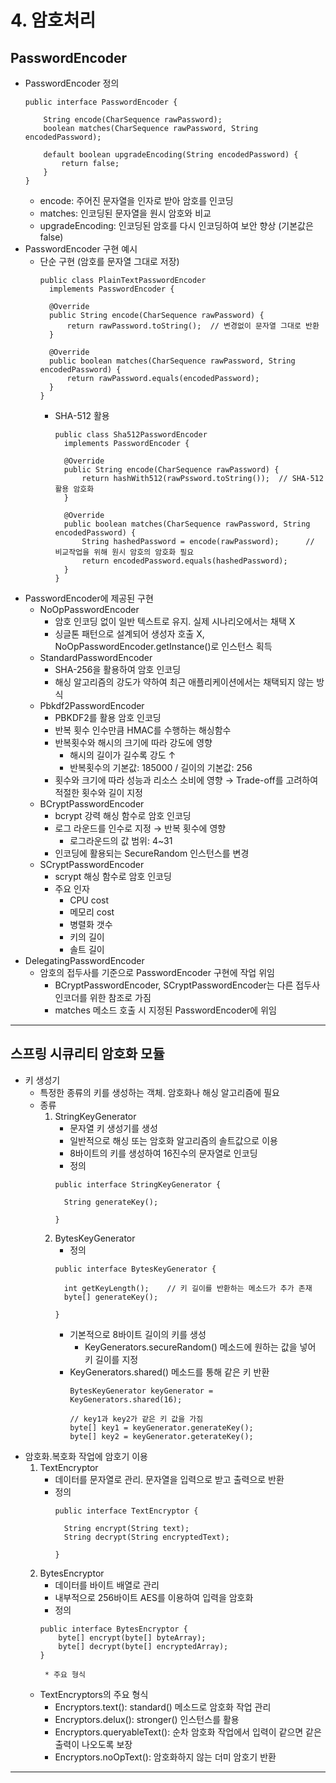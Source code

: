 # 4. 암호처리
 ## PasswordEncoder
  * PasswordEncoder 정의
    ```
    public interface PasswordEncoder {
  
        String encode(CharSequence rawPassword);
        boolean matches(CharSequence rawPassword, String encodedPassword);
    
        default boolean upgradeEncoding(String encodedPassword) {
            return false;
        }
    }
    ```
    * encode: 주어진 문자열을 인자로 받아 암호를 인코딩
    * matches: 인코딩된 문자열을 원시 암호와 비교
    * upgradeEncoding: 인코딩된 암호를 다시 인코딩하여 보안 향상 (기본값은 false)
  * PasswordEncoder 구현 예시
    * 단순 구현 (암호를 문자열 그대로 저장)
      ```
      public class PlainTextPasswordEncoder
        implements PasswordEncoder {
        
        @Override
        public String encode(CharSequence rawPassword) {
            return rawPassword.toString();  // 변경없이 문자열 그대로 반환
        }
      
        @Override
        public boolean matches(CharSequence rawPassword, String encodedPassword) {
            return rawPassword.equals(encodedPassword);
        }
      }
      ```
      * SHA-512 활용
        ```
        public class Sha512PasswordEncoder
          implements PasswordEncoder {
        
          @Override
          public String encode(CharSequence rawPassword) {
              return hashWith512(rawPssword.toString());  // SHA-512 활용 암호화
          }
      
          @Override
          public boolean matches(CharSequence rawPassword, String encodedPassword) {
              String hashedPassword = encode(rawPassword);      // 비교작업을 위해 원시 암호의 암호화 필요
              return encodedPassword.equals(hashedPassword);
          }
        }      
        ```
  * PasswordEncoder에 제공된 구현
    * NoOpPasswordEncoder
      * 암호 인코딩 없이 일반 텍스트로 유지. 실제 시나리오에서는 채택 X
      * 싱글톤 패턴으로 설계되어 생성자 호출 X, NoOpPasswordEncoder.getInstance()로 인스턴스 획득
    * StandardPasswordEncoder
      * SHA-256을 활용하여 암호 인코딩
      * 해싱 알고리즘의 강도가 약하여 최근 애플리케이션에서는 채택되지 않는 방식
    * Pbkdf2PasswordEncoder
      * PBKDF2를 활용 암호 인코딩
      * 반복 횟수 인수만큼 HMAC를 수행하는 해싱함수
      * 반복횟수와 해시의 크기에 따라 강도에 영향
        * 해시의 길이가 길수록 강도 ↑
        * 반복횟수의 기본값: 185000 / 길이의 기본값: 256
      * 횟수와 크기에 따라 성능과 리소스 소비에 영향 → Trade-off를 고려하여 적절한 횟수와 길이 지정
    * BCryptPasswordEncoder
      * bcrypt 강력 해싱 함수로 암호 인코딩
      * 로그 라운드를 인수로 지정 → 반복 횟수에 영향
        * 로그라운드의 값 범위: 4~31
      * 인코딩에 활용되는 SecureRandom 인스턴스를 변경
    * SCryptPasswordEncoder
      * scrypt 해싱 함수로 암호 인코딩
      * 주요 인자
        * CPU cost
        * 메모리 cost
        * 병렬화 갯수
        * 키의 길이
        * 솔트 길이
  * DelegatingPasswordEncoder
    * 암호의 접두사를 기준으로 PasswordEncoder 구현에 작업 위임
      * BCryptPasswordEncoder, SCryptPasswordEncoder는 다른 접두사 인코더를 위한 참조로 가짐
      * matches 메소드 호출 시 지정된 PasswordEncoder에 위임
***
 ## 스프링 시큐리티 암호화 모듈
   * 키 생성기
     * 특정한 종류의 키를 생성하는 객체. 암호화나 해싱 알고리즘에 필요
     * 종류
       1) StringKeyGenerator
          * 문자열 키 생성기를 생성
          * 일반적으로 해싱 또는 암호화 알고리즘의 솔트값으로 이용
          * 8바이트의 키를 생성하여 16진수의 문자열로 인코딩
          * 정의
          ```
          public interface StringKeyGenerator {
          
            String generateKey();
          
          }
          ```
       2) BytesKeyGenerator
          * 정의
          ```
          public interface BytesKeyGenerator {
          
            int getKeyLength();    // 키 길이를 반환하는 메소드가 추가 존재
            byte[] generateKey();
          
          }          
          ```
          * 기본적으로 8바이트 길이의 키를 생성
            * KeyGenerators.secureRandom() 메소드에 원하는 값을 넣어 키 길이를 지정
          * KeyGenerators.shared() 메소드를 통해 같은 키 반환
            ```
            BytesKeyGenerator keyGenerator = KeyGenerators.shared(16);
            
            // key1과 key2가 같은 키 값을 가짐
            byte[] key1 = keyGenerator.generateKey();
            byte[] key2 = keyGenerator.geterateKey();
            ```
   * 암호화.복호화 작업에 암호기 이용
     1) TextEncryptor
        * 데이터를 문자열로 관리. 문자열을 입력으로 받고 출력으로 반환
        * 정의
          ```
          public interface TextEncryptor {
          
            String encrypt(String text);
            String decrypt(String encryptedText);
          
          }          
          ```
     2) BytesEncryptor
        * 데이터를 바이트 배열로 관리
        * 내부적으로 256바이트 AES를 이용하여 입력을 암호화
        * 정의
        ```
        public interface BytesEncryptor {
            byte[] encrypt(byte[] byteArray);
            byte[] decrypt(byte[] encryptedArray);
        }          
        ```
             * 주요 형식
     * TextEncryptors의 주요 형식
       * Encryptors.text(): standard() 메소드로 암호화 작업 관리
       * Encryptors.delux(): stronger() 인스턴스를 활용
       * Encryptors.queryableText(): 순차 암호화 작업에서 입력이 같으면 같은 출력이 나오도록 보장
       * Encryptors.noOpText(): 암호화하지 않는 더미 암호기 반환
***